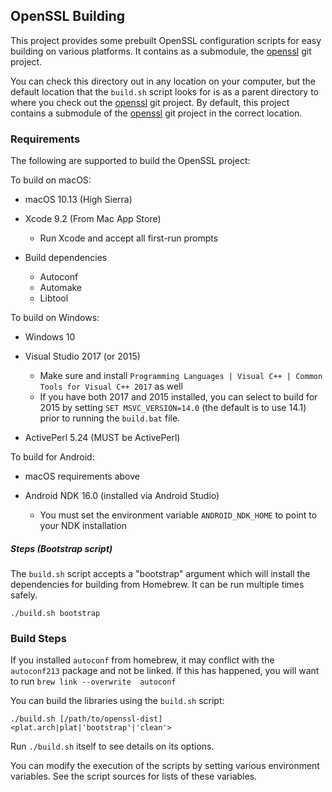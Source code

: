 ## OpenSSL Building ##

This project provides some prebuilt OpenSSL configuration scripts for easy building on various platforms.  It contains as a submodule, the [openssl][openssl-release] git project.

You can check this directory out in any location on your computer, but the default location that the `build.sh` script looks for is as a parent directory to where you check out the [openssl][openssl-release] git project.  By default, this project contains a submodule of the [openssl][openssl-release] git project in the correct location.

[openssl-release]: https://github.com/toonetown/openssl

### Requirements ###

The following are supported to build the OpenSSL project:

To build on macOS:

 * macOS 10.13 (High Sierra)
 
 * Xcode 9.2 (From Mac App Store)
     * Run Xcode and accept all first-run prompts

 * Build dependencies
     * Autoconf
     * Automake
     * Libtool

To build on Windows:

 * Windows 10
 
 * Visual Studio 2017 (or 2015)
     * Make sure and install `Programming Languages | Visual C++ | Common Tools for Visual C++ 2017` as well
     * If you have both 2017 and 2015 installed, you can select to build for 2015 by setting `SET MSVC_VERSION=14.0` (the default is to use 14.1) prior to running the `build.bat` file.

 * ActivePerl 5.24 (MUST be ActivePerl)

To build for Android:

 * macOS requirements above
 
 * Android NDK 16.0 (installed via Android Studio)
     * You must set the environment variable `ANDROID_NDK_HOME` to point to your NDK installation

     
##### Steps (Bootstrap script) #####

The `build.sh` script accepts a "bootstrap" argument which will install the dependencies for building from Homebrew.  It can be run multiple times safely.

    ./build.sh bootstrap


### Build Steps ###

If you installed `autoconf` from homebrew, it may conflict with the `autoconf213` package and not be linked. If this has happened, you will want to run `brew link --overwrite  autoconf`

You can build the libraries using the `build.sh` script:

    ./build.sh [/path/to/openssl-dist] <plat.arch|plat|'bootstrap'|'clean'>

Run `./build.sh` itself to see details on its options.

You can modify the execution of the scripts by setting various environment variables.  See the script sources for lists of these variables.

